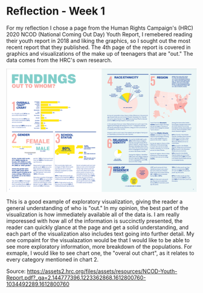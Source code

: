 # Reflection - Week 1

For my reflection I chose a page from the Human Rights Campaign's (HRC) 2020 NCOD (National Coming Out Day) Youth Report, I remebered 
reading their youth report in 2018 and liking the graphics, so I sought out the most recent report that they published. The 4th page 
of the report is covered in graphics and visualizations of the make up of teenagers that are "out." The data comes from the HRC's own research.

<img src="assets/NCOD Chart Picture.png" width="1000">

This is a good example of exploratory visualization, giving the reader a general understanding of who is "out." In my opinion, the best part of the visualization
is how immediately available all of the data is. I am really imporessed with how all of the information is succinctly presented, 
the reader can quickly glance at the page and get a solid understanding, and each part of the visualization also
includes text going into further detail. My one compaint for the visualazation would be that I would like to be able to see more exploratory
information, more breakdown of the populations. For exmaple, I would like to see chart one, the "overal out chart", as it relates to every
category mentioned in chart 2.

Source: https://assets2.hrc.org/files/assets/resources/NCOD-Youth-Report.pdf?_ga=2.144777396.1223362868.1612800760-1034492289.1612800760
